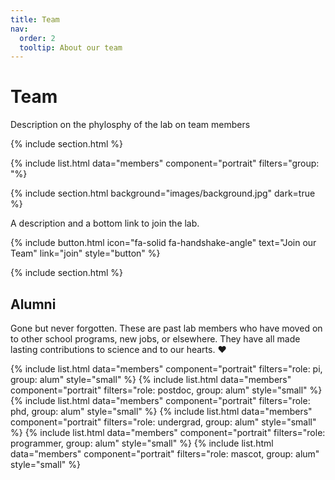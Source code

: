 ```yaml
---
title: Team
nav:
  order: 2
  tooltip: About our team
---
```


# Team

Description on the phylosphy of the lab on team members

{% include section.html %}

{% include list.html data="members" component="portrait" filters="group: "%}

{% include section.html background="images/background.jpg" dark=true %}

A description and a bottom link to join the lab.

{% include button.html icon="fa-solid fa-handshake-angle" text="Join our Team" link="join" style="button" %}



{% include section.html %}

## Alumni

Gone but never forgotten.
These are past lab members who have moved on to other school programs, new jobs, or elsewhere.
They have all made lasting contributions to science and to our hearts. ❤️

{% include list.html data="members" component="portrait" filters="role: pi, group: alum" style="small" %}
{% include list.html data="members" component="portrait" filters="role: postdoc, group: alum" style="small" %}
{% include list.html data="members" component="portrait" filters="role: phd, group: alum" style="small" %}
{% include list.html data="members" component="portrait" filters="role: undergrad, group: alum" style="small" %}
{% include list.html data="members" component="portrait" filters="role: programmer, group: alum" style="small" %}
{% include list.html data="members" component="portrait" filters="role: mascot, group: alum" style="small" %}
